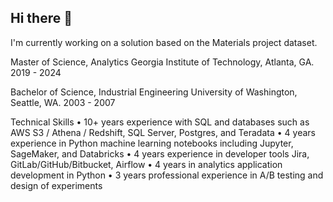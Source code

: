 ## Hi there 👋
I'm currently working on a solution based on the Materials project dataset. 


Master of Science, Analytics	Georgia Institute of Technology, Atlanta, GA.							       2019 - 2024

Bachelor of Science, Industrial Engineering		University of Washington, Seattle, WA.				   2003 - 2007

Technical Skills 
•	10+ years experience with SQL and databases such as AWS S3 / Athena / Redshift, SQL Server, Postgres, and Teradata
•	4 years experience in Python machine learning notebooks including Jupyter, SageMaker, and Databricks
•	4 years experience in developer tools Jira, GitLab/GitHub/Bitbucket, Airflow
•	4 years in analytics application development in Python
•	3 years professional experience in A/B testing and design of experiments 
